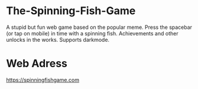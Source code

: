 # The-Spinning-Fish-Game
A stupid but fun web game based on the popular meme.
Press the spacebar (or tap on mobile) in time with a spinning fish. Achievements and other unlocks in the works. Supports darkmode.

# Web Adress
https://spinningfishgame.com
